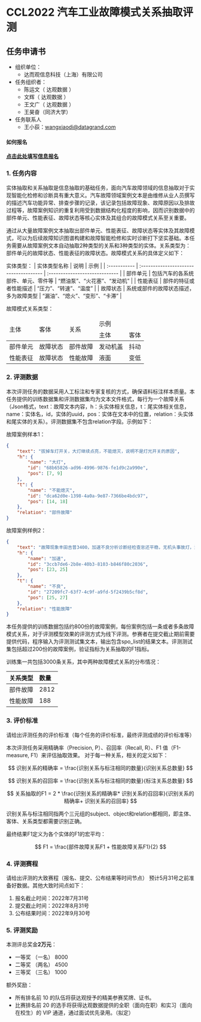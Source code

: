 # CCL2022 汽车工业故障模式关系抽取评测

## 任务申请书

- 组织单位：
  - 达而观信息科技（上海）有限公司
- 任务组织者：
  - 陈运文（ 达观数据 ）
  - 文辉（ 达观数据 ）
  - 王文广（ 达观数据 ）
  - 王昊奋（同济大学）
- 任务联系人
  - 王小荻：wangxiaodi@datagrand.com

#### 如何报名

[**点击此处填写信息报名**](https://docs.qq.com/form/page/DWFNTcWdGbVRrZWlZ)


### 1. 任务内容

实体抽取和关系抽取是信息抽取的基础任务，面向汽车故障领域的信息抽取对于实现智能化检修和诊断具有重大意义。汽车故障领域案例文本是由维修从业人员撰写的描述汽车功能异常、排查步骤的记录，该记录包括故障现象、故障原因以及排故过程等，故障案例知识的重复利用受到数据结构化程度的影响，因而识别数据中的部件单元、性能表征、故障状态等核心实体及其组合的故障模式关系至关重要。

通过从大量故障案例文本抽取出部件单元、性能表征、故障状态等实体及其故障模式，可以为后续故障知识图谱构建和故障智能检修和实时诊断打下坚实基础。本任务需要从故障案例文本自动抽取2种类型的关系和3种类型的实体。关系类型为：部件单元的故障状态、性能表征的故障状态。故障模式关系的具体定义如下：

实体类型：
| 实体类型名称 | 说明                                   | 示例                           |
| :----------- | :------------------------------------- | :----------------------------- |
| 部件单元     | 包括汽车的各系统部件、单元、零件等     | “燃油泵”、“火花塞”、“发动机”   |
| 性能表征     | 部件的特征或者性能描述                 | “压力”、“转速”、“温度”         |
| 故障状态     | 系统或部件的故障状态描述，多为故障类型 | “漏油”、“熄火”、“变形”、“卡滞” |

故障模式关系类型：

<table>
<thead>
    <tr>
        <td rowspan=2>主体</td>
        <td rowspan=2>客体</td>
        <td rowspan=2>关系</td>
        <td colspan=2>示例</td>
    </tr>
    <tr>
    <td>主体</td>
    <td>客体</td>
    </tr>		
</thead>
<tbody>
    <tr>
        <td>部件单元</td>
        <td>故障状态</td>
        <td>部件故障</td>
        <td>发动机盖</td>
        <td>抖动</td>
    </tr>
    <tr>
        <td>性能表征</td>
        <td>故障状态</td>
        <td>性能故障</td>
        <td>液面</td>
        <td>变低</td>		
    </tr>
</tbody>
</table>

### 2. 评测数据

本次评测任务的数据采用人工标注和专家复核的方式，确保语料标注样本质量。本任务提供的训练数据集和评测数据集均为文本文件格式，每行为一个故障关系（Json格式，text：故障文本内容，h：头实体相关信息，t：尾实体相关信息，name：实体名，id，实体的uuid，pos：实体在文本中的位置，relation：头实体和尾实体的关系）。评测数据集不包含relation字段。示例如下：

故障案例样本1：

```json
{
	"text": "拔掉车灯开关，大灯继续点亮，不能熄灭，说明不是灯光开关的原因", 
    "h": {
        "name": "大灯",
        "id": "68b65826-ad96-4996-9876-fe1d9c2a990e",
        "pos": [7, 9]
    }, 
    "t": {
        "name": "不能熄灭", 
        "id": "dca62d0e-1398-4a0a-9e87-7366be4bdc97", 
        "pos": [14, 18]
    },  	
    "relation": "部件故障"
}
```

故障案例样例2：
```json
{
	"text": "故障现象丰田吉普3400，加速不良分析诊断经检查怠还平稳，无机头事故灯，汽油压力在标准数据范围，易起动，缸压正常，如此初步诊断为油路过脏引起加速不良", 
    "h": {
        "name": "加速", 
        "id": "3ccb7de6-2b8e-40b3-8103-b846f80c2036", 
        "pos": [23, 25]
    }, 	
    "t": {
        "name": "不良", 
        "id": "27209fc7-63f7-4c9f-a9fd-5f2439b5cf8d", 
        "pos": [25, 27]
    }, 	
    "relation": "性能故障"
}
```

本任务提供的训练数据包括约800份的故障案例，每份案例包括一条或者多条故障模式关系，对于评测模型效果的评测方式为线下评测。参赛者在提交截止期前需要提供代码，程序输入为评测测试集文本，输出包含spo_list的结果文本。评测测试集包括超过200份的故障案例，验证指标为关系抽取的F1指标。

训练集一共包括3000条关系，其中两种故障模式关系的分布情况：

| 关系类型 | 数量 |
| :------- | :--- |
| 部件故障 | 2812   |
| 性能故障 | 188  |

### 3. 评价标准

请给出评测任务的评价标准（每个任务的评价标准，最终评测成绩的评价标准等）

本次评测任务采用精确率（Precision, P）、召回率（Recall, R）、F1 值（F1-measure, F1）来评估抽取效果。
对于每一种关系，相关的定义如下：

$$
识别关系的精确率 = \frac{识别关系与标注相同的数量}{识别关系总数量}
$$

$$
识别关系的召回率 = \frac{识别关系与标注相同的数量}{标注关系总数量}
$$

$$
关系抽取的F1 = 2 * \frac{识别关系的精确率* 识别关系的召回率}{识别关系的精确率+ 识别关系的召回率}
$$

识别关系与标注相同指两个三元组的subject、object和relation都相同，即主体、客体、关系类型都需要识别正确。

最终结果F1定义为各个实体的F1的宏平均：

$$
F1 = \frac{部件故障关系F1 + 性能故障关系F1}{2}
$$


### 4. 评测赛程

请给出评测的大致赛程（报名、提交、公布结果等时间节点）
预计5月31号之前准备好数据。其他大致时间点如下：
1.	报名截止时间：2022年7月31号
2.	提交截止时间：2022年8月31号
3.	公布结果时间：2022年9月30号

### 5. 评测奖励

本测评总奖金**2万元**：
- 一等奖 （一名） 8000
- 二等奖 （两名） 4500
- 三等奖 （三名） 1000

额外奖励：
- 所有排名前 10 的队伍将获达观授予的精美参赛奖牌、证书。
- 比赛排名前 20 的选手将获得达观数据提供的全职（面向在职）和实习（面向在校生）的 VIP 通道，通过面试优先录用。（拟定）



